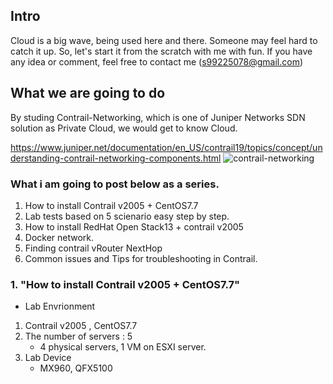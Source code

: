 ## Intro

 Cloud is a big wave, being used here and there.
 Someone may feel hard to catch it up.
 So, let's start it from the scratch with me with fun.
 If you have any idea or comment, feel free to contact me (s99225078@gmail.com)


## What we are going to do

 By studing Contrail-Networking, which is one of Juniper Networks SDN solution as Private Cloud, 
 we would get to know Cloud.

 https://www.juniper.net/documentation/en_US/contrail19/topics/concept/understanding-contrail-networking-components.html
![contrail-networking](https://user-images.githubusercontent.com/33049747/111874212-79d66600-89d7-11eb-8f9f-36dec17b4e76.png)

 ### What i am going to post below as a series.
   1. How to install Contrail v2005 + CentOS7.7
   2. Lab tests based on 5 scienario easy step by step.
   3. How to install RedHat Open Stack13 + contrail v2005
   4. Docker network.
   5. Finding contrail vRouter NextHop  
   6. Common issues and Tips for troubleshooting in Contrail.


 ### 1. "How to install Contrail v2005 + CentOS7.7"
    
   * Lab Envrionment  
   1. Contrail v2005 , CentOS7.7
   2. The number of servers : 5
      - 4 physical servers, 1 VM on ESXI server.
   3. Lab Device
      - MX960, QFX5100     


 


